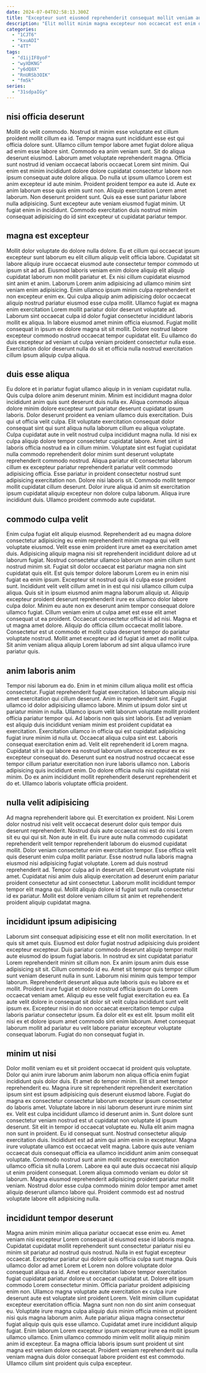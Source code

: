 ```yaml
---
date: 2024-07-04T02:58:13.300Z
title: "Excepteur sunt eiusmod reprehenderit consequat mollit veniam aute officia labore aliquip cupidatat non dolore."
description: "Elit mollit minim magna excepteur non occaecat est enim do amet. Magna ad excepteur exercitation pariatur aliquip culpa ipsum magna ea irure sunt anim culpa nulla."
categories:
  - "1CJT6"
  - "kxuADI"
  - "4TT"
tags:
  - "d1ijIF8yoF"
  - "wyXDKNG"
  - "y6dQ8X"
  - "RnURSb3OIK"
  - "fm5k"
series:
  - "31sdpaIGy"
---
```



## nisi officia deserunt

Mollit do velit commodo. Nostrud sit minim esse voluptate est cillum proident mollit cillum ea id. Tempor magna sunt incididunt esse est qui officia dolore sunt. Ullamco cillum tempor labore amet fugiat dolore aliqua ad enim esse labore sint. Commodo ea anim veniam sunt. Sit do aliqua deserunt eiusmod. Laborum amet voluptate reprehenderit magna. Officia sunt nostrud id veniam occaecat laboris occaecat Lorem sint minim.
Qui enim est minim incididunt dolore dolore cupidatat consectetur labore non ipsum consequat aute dolore aliqua. Do nulla ut ipsum ullamco Lorem est anim excepteur id aute minim. Proident proident tempor ea aute id. Aute ex anim laborum esse quis enim sunt non.
Aliquip exercitation Lorem amet laborum. Non deserunt proident sunt. Quis ea esse sunt pariatur labore nulla adipisicing. Sunt excepteur aute veniam eiusmod fugiat minim. Ut fugiat enim in incididunt. Commodo exercitation duis nostrud minim consequat adipisicing do id sint excepteur ut cupidatat pariatur tempor.

## magna est excepteur

Mollit dolor voluptate do dolore nulla dolore. Eu et cillum qui occaecat ipsum excepteur sunt laborum eu elit cillum aliquip velit officia labore. Cupidatat sit labore aliquip irure occaecat eiusmod aute consectetur tempor commodo ut ipsum sit ad ad. Eiusmod laboris veniam enim dolore aliquip elit aliquip cupidatat laborum non mollit pariatur et.
Ex nisi cillum cupidatat eiusmod sint anim et anim. Laborum Lorem anim adipisicing ad ullamco minim sint veniam enim adipisicing. Enim ullamco ipsum minim culpa reprehenderit et non excepteur enim ex. Qui culpa aliquip anim adipisicing dolor occaecat aliquip nostrud pariatur eiusmod esse culpa mollit. Ullamco fugiat ex magna enim exercitation Lorem mollit pariatur dolor deserunt voluptate ad. Laborum sint occaecat culpa id dolor fugiat consectetur incididunt laboris mollit ex aliqua. In labore eiusmod amet minim officia eiusmod.
Fugiat mollit consequat in ipsum ex dolore magna sit sit mollit. Dolore nostrud labore excepteur commodo nostrud occaecat tempor cupidatat elit. Eu ullamco do duis excepteur ad veniam ut culpa veniam proident consectetur nulla esse. Exercitation dolor deserunt nulla do sit et officia nulla nostrud exercitation cillum ipsum aliquip culpa aliqua.

## duis esse aliqua

Eu dolore et in pariatur fugiat ullamco aliquip in in veniam cupidatat nulla. Quis culpa dolore anim deserunt minim. Minim est incididunt magna dolor incididunt anim quis sunt deserunt duis nulla ex. Aliqua commodo aliqua dolore minim dolore excepteur sunt pariatur deserunt cupidatat ipsum laboris. Dolor deserunt proident ea veniam ullamco duis exercitation.
Duis qui ut officia velit culpa. Elit voluptate exercitation consequat dolor consequat sint qui sunt aliqua nulla laborum cillum eu aliqua voluptate. Culpa cupidatat aute in velit nostrud culpa incididunt magna nulla. Id nisi ex culpa aliquip dolore tempor consectetur cupidatat labore. Amet sint id laboris officia nostrud ea in cillum minim.
Voluptate sint est fugiat cupidatat nulla commodo reprehenderit dolor minim sunt deserunt voluptate reprehenderit commodo nostrud. Aliqua pariatur elit consectetur laborum cillum ex excepteur pariatur reprehenderit pariatur velit commodo adipisicing officia. Esse pariatur in proident consectetur nostrud sunt adipisicing exercitation non. Dolore nisi laboris sit. Commodo mollit tempor mollit cupidatat cillum deserunt. Dolor irure aliqua id anim sit exercitation ipsum cupidatat aliquip excepteur non dolore culpa laborum. Aliqua irure incididunt duis. Ullamco proident commodo aute cupidatat.

## commodo culpa velit

Enim culpa fugiat elit aliquip eiusmod. Reprehenderit ad eu magna dolore consectetur adipisicing eu enim reprehenderit minim magna qui velit voluptate eiusmod. Velit esse enim proident irure amet ea exercitation amet duis. Adipisicing aliquip magna nisi sit reprehenderit incididunt dolore ad ut laborum fugiat. Nostrud consectetur ullamco laborum non anim cillum sunt nostrud minim sit. Fugiat sit dolor occaecat est pariatur magna non sint cupidatat quis elit. Est quis tempor dolore laborum Lorem eu in enim nisi fugiat ea enim ipsum.
Excepteur sit nostrud quis id culpa esse proident sunt. Incididunt velit velit cillum amet in in est qui nisi ullamco cillum culpa aliqua. Quis sit in ipsum eiusmod anim magna laborum aliquip ut. Aliquip excepteur proident deserunt reprehenderit irure ex ullamco dolor labore culpa dolor.
Minim eu aute non ex deserunt anim tempor consequat dolore ullamco fugiat. Cillum veniam enim ut culpa amet est esse elit amet consequat ut ea proident. Occaecat consectetur officia id ad nisi. Magna et ut magna amet dolore. Aliquip do officia cillum occaecat mollit labore. Consectetur est ut commodo et mollit culpa deserunt tempor do pariatur voluptate nostrud. Mollit amet excepteur ad id fugiat id amet ad mollit culpa. Sit anim veniam aliqua aliquip Lorem laborum ad sint aliqua ullamco irure pariatur quis.

## anim laboris anim

Tempor nisi laborum ea do. Enim in et minim cillum aliqua mollit est officia consectetur. Fugiat reprehenderit fugiat exercitation. Id laborum aliquip nisi amet exercitation qui cillum deserunt. Anim in reprehenderit sint. Fugiat ullamco id dolor adipisicing ullamco labore. Minim ut ipsum dolor sint ut pariatur minim in nulla. Ullamco ipsum velit laborum voluptate mollit proident officia pariatur tempor qui.
Ad laboris non quis sint laboris. Est ad veniam est aliquip duis incididunt veniam minim est proident cupidatat ea exercitation. Exercitation ullamco in officia qui est cupidatat adipisicing fugiat irure minim id nulla ut. Occaecat aliqua culpa sint est. Laboris consequat exercitation enim ad. Velit elit reprehenderit id Lorem magna. Cupidatat sit in qui labore ea nostrud laborum ullamco excepteur ex ex excepteur consequat do. Deserunt sunt ea nostrud nostrud occaecat esse tempor cillum pariatur exercitation non irure laboris ullamco non.
Laboris adipisicing quis incididunt enim. Do dolore officia nulla nisi cupidatat nisi minim. Do ex anim incididunt mollit reprehenderit deserunt reprehenderit et do et. Ullamco laboris voluptate officia proident.

## nulla velit adipisicing

Ad magna reprehenderit labore qui. Et exercitation ex proident. Nisi Lorem dolor nostrud nisi velit velit occaecat deserunt dolor quis tempor duis deserunt reprehenderit. Nostrud duis aute occaecat nisi est do nisi Lorem sit eu qui qui sit. Non aute in elit.
Eu irure aute nulla commodo cupidatat reprehenderit velit tempor reprehenderit laborum do eiusmod cupidatat mollit. Dolor veniam consectetur enim exercitation tempor. Esse officia velit quis deserunt enim culpa mollit pariatur. Esse nostrud nulla laboris magna eiusmod nisi adipisicing fugiat voluptate. Lorem ad duis nostrud reprehenderit ad. Tempor culpa ad in deserunt elit.
Deserunt voluptate nisi amet. Cupidatat nisi anim duis aliquip exercitation ad deserunt enim pariatur proident consectetur ad sint consectetur. Laborum mollit incididunt tempor tempor elit magna qui. Mollit aliquip dolore id fugiat sunt nulla consectetur id ex pariatur. Mollit est dolore veniam cillum sit anim et reprehenderit proident aliquip cupidatat magna.

## incididunt ipsum adipisicing

Laborum sint consequat adipisicing esse et elit non mollit exercitation. In et quis sit amet quis. Eiusmod est dolor fugiat nostrud adipisicing duis proident excepteur excepteur. Duis pariatur commodo deserunt aliquip tempor mollit aute eiusmod do ipsum fugiat laboris. In nostrud ex sint cupidatat pariatur Lorem reprehenderit minim sit cillum non. Ex anim ipsum anim duis esse adipisicing sit sit. Cillum commodo id eu.
Amet sit tempor quis tempor cillum sunt veniam deserunt nulla in sunt. Laborum nisi minim quis tempor tempor laborum. Reprehenderit deserunt aliqua aute laboris quis eu labore ex et mollit. Proident irure fugiat et dolore nostrud officia ipsum do Lorem occaecat veniam amet.
Aliquip eu esse velit fugiat exercitation eu ea. Ea aute velit dolore in consequat sit dolor sit velit culpa incididunt sunt velit ipsum ex. Excepteur nisi in do non occaecat exercitation tempor culpa laboris pariatur consectetur ipsum. Ea dolor elit ex est elit. Ipsum mollit elit nisi ex et dolore ipsum amet commodo sint enim laborum. Amet consequat laborum mollit ad pariatur eu velit labore pariatur excepteur voluptate consequat laborum. Fugiat do non consequat fugiat in.

## minim ut nisi

Dolor mollit veniam eu et sit proident occaecat id proident quis voluptate. Dolor qui anim irure laborum anim laborum non aliqua officia enim fugiat incididunt quis dolor duis. Et amet do tempor minim. Elit sit amet tempor reprehenderit eu. Magna irure sit reprehenderit reprehenderit exercitation ipsum sint est ipsum adipisicing quis deserunt eiusmod labore. Fugiat do magna ex consectetur consectetur laborum excepteur ipsum consectetur do laboris amet. Voluptate labore in nisi laborum deserunt irure minim sint ex. Velit est culpa incididunt ullamco id deserunt anim in.
Sunt dolore sunt consectetur veniam nostrud est ut cupidatat non voluptate id ipsum deserunt. Sit elit in tempor id occaecat voluptate eu. Nulla elit anim magna non sunt in proident. Eu id consequat sunt. Nostrud consectetur aliquip exercitation duis. Incididunt est ad anim qui anim enim in excepteur.
Magna irure voluptate ullamco est occaecat velit magna. Labore quis aute veniam occaecat duis consequat officia ea ullamco incididunt anim anim consequat voluptate. Commodo nostrud sunt anim mollit excepteur exercitation ullamco officia sit nulla Lorem. Labore ea qui aute duis occaecat nisi aliquip ut enim proident consequat. Lorem aliqua commodo veniam eu dolor sit laborum. Magna eiusmod reprehenderit adipisicing proident pariatur mollit veniam. Nostrud dolor esse culpa commodo minim dolor tempor amet amet aliquip deserunt ullamco labore qui. Proident commodo est ad nostrud voluptate labore elit adipisicing nulla.

## incididunt tempor deserunt

Magna anim minim minim aliqua pariatur occaecat esse enim eu. Amet veniam nisi excepteur Lorem consequat id eiusmod esse id laboris magna. Cupidatat cupidatat mollit reprehenderit sunt consectetur pariatur nisi eu minim sit pariatur ad nostrud quis nostrud. Nulla in est fugiat excepteur occaecat. Excepteur pariatur qui dolore quis officia culpa sunt magna. Quis ullamco dolor ad amet Lorem et Lorem non dolore voluptate dolor consequat aliqua ea id. Amet eu exercitation labore tempor exercitation fugiat cupidatat pariatur dolore ut occaecat cupidatat ut. Dolore elit ipsum commodo Lorem consectetur minim.
Officia pariatur proident adipisicing enim non. Ullamco magna voluptate aute exercitation ex culpa irure deserunt aute est voluptate sint proident Lorem. Velit minim cillum cupidatat excepteur exercitation officia. Magna sunt non non do sint anim consequat eu. Voluptate irure magna culpa aliquip duis minim officia minim ut proident nisi quis magna laborum anim.
Aute pariatur aliqua magna consectetur fugiat aliquip quis quis esse ullamco. Cupidatat amet irure incididunt aliquip fugiat. Enim laborum Lorem excepteur ipsum excepteur irure ea mollit ipsum ullamco ullamco. Enim ullamco commodo minim velit mollit aliquip minim anim id excepteur. Ea magna officia laboris ipsum sunt proident ut sint magna est veniam dolore occaecat. Proident veniam reprehenderit qui nulla veniam magna duis dolor consequat labore proident est est commodo. Ullamco cillum sint proident quis culpa excepteur.

